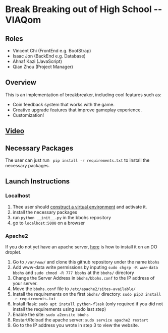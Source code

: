 # Break Breaking out of High School  -- VIAQom

## Roles
- Vincent Chi (FrontEnd e.g. BootStrap)
- Isaac Jon (BackEnd e.g. Database)
- Ahnaf Kazi (JavaScript)
- Qian Zhou (Project Manager)

## Overview

This is an implementation of breakbreaker, including cool features such as:
- Coin feedback system that works with the game.
- Creative upgrade features that improve gameplay experience.
- Customization!

## [Video](https://youtu.be/8t1RXKd3t6M)

## Necessary Packages

The user can just run 
` pip install -r requirements.txt`
to install the necessary packages. 

## Launch Instructions

### Localhost

1. Thee user should [construct a virtual environment](https://packaging.python.org/guides/installing-using-pip-and-virtual-environments/) and activate it. 
2. install the necessary packages
3. run `python __init__.py` in the bbohs repository
4. go to `localhost:5000` on a browser


### Apache2

If you do not yet have an apache server, [here](https://www.digitalocean.com/community/tutorials/how-to-install-linux-apache-mysql-php-lamp-stack-ubuntu-18-04) is how to install it on an DO droplet. 

1. Go to `/var/www/` and clone this github repository under the name `bbohs`
2. Add www-data write permissions by inputing `sudo chgrp -R www-data bbohs` and `sudo chmod -R 777 bbohs` at the `bbohs/` directory
3. Change the Server Address in `bbohs/bbohs.conf` to the IP address of your server.
4. Move the  `bbohs.conf` file to `/etc/apache2/sites-available/`
5. Install the requirements on the first `bbohs/` directory: `sudo pip3 install -r requirements.txt`
6. Install flask: `sudo apt install python-flask` (only required if you did not install the requirements using sudo last step)
7. Enable the site: `sudo a2ensite bbohs`
8. Restart/Reload the apache server: `sudo service apache2 restart`
9. Go to the IP address you wrote in step 3 to view the website.
